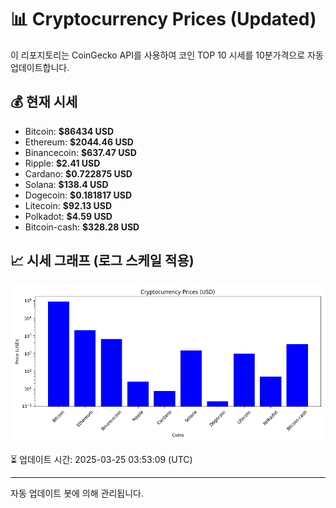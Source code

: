 
# 📊 Cryptocurrency Prices (Updated)

이 리포지토리는 CoinGecko API를 사용하여 코인 TOP 10 시세를 10분가격으로 자동 업데이트합니다.

## 💰 현재 시세
- Bitcoin: **$86434 USD**
- Ethereum: **$2044.46 USD**
- Binancecoin: **$637.47 USD**
- Ripple: **$2.41 USD**
- Cardano: **$0.722875 USD**
- Solana: **$138.4 USD**
- Dogecoin: **$0.181817 USD**
- Litecoin: **$92.13 USD**
- Polkadot: **$4.59 USD**
- Bitcoin-cash: **$328.28 USD**

## 📈 시세 그래프 (로그 스케일 적용)
![Crypto Prices](crypto_prices.png)

⏳ 업데이트 시간: 2025-03-25 03:53:09 (UTC)

---
자동 업데이트 봇에 의해 관리됩니다.
